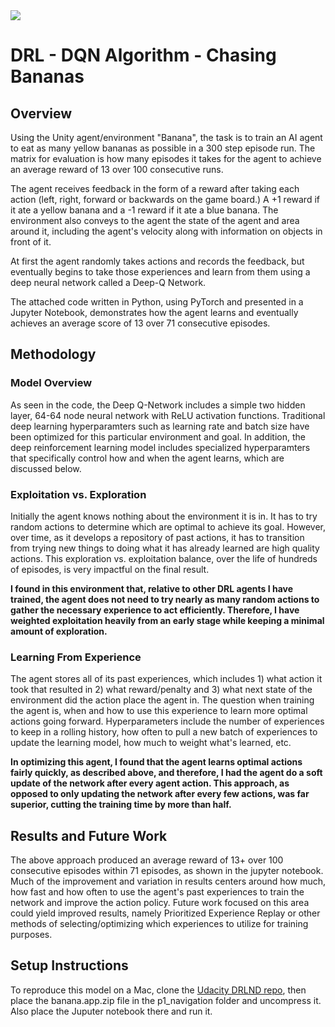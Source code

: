 <img src="https://s3.amazonaws.com/video.udacity-data.com/topher/2018/June/5b1ab4b0_banana/banana.gif">

# DRL - DQN Algorithm - Chasing Bananas

## Overview
Using the Unity agent/environment "Banana", the task is to train an AI agent to eat as many yellow bananas as possible in a 300 step episode run. The matrix for evaluation is how many episodes it takes for the agent to achieve an average reward of 13 over 100 consecutive runs.

The agent receives feedback in the form of a reward after taking each action (left, right, forward or backwards on the game board.) A +1 reward if it ate a yellow banana and a -1 reward if it ate a blue banana. The environment also conveys to the agent the state of the agent and area around it, including the agent's velocity along with information on objects in front of it.

At first the agent randomly takes actions and records the feedback, but eventually begins to take those experiences and learn from them using a deep neural network called a Deep-Q Network.

The attached code written in Python, using PyTorch and presented in a Jupyter Notebook, demonstrates how the agent learns and eventually achieves an average score of 13 over 71 consecutive episodes.

## Methodology

### Model Overview
As seen in the code, the Deep Q-Network includes a simple two hidden layer, 64-64 node neural network with ReLU activation functions. Traditional deep learning hyperparamters such as learning rate and batch size have been optimized for this particular environment and goal. In addition, the deep reinforcement learning model includes specialized hyperparamters that specifically control how and when the agent learns, which are discussed below.

### Exploitation vs. Exploration

Initially the agent knows nothing about the environment it is in. It has to try random actions to determine which are optimal to achieve its goal. However, over time, as it develops a repository of past actions, it has to transition from trying new things to doing what it has already learned are high quality actions. This exploration vs. exploitation balance, over the life of hundreds of episodes, is very impactful on the final result. 

<strong>I found in this environment that, relative to other DRL agents I have trained, the agent does not need to try nearly as many random actions to gather the necessary experience to act efficiently. Therefore, I have weighted exploitation heavily from an early stage while keeping a minimal amount of exploration.</strong>

### Learning From Experience

The agent stores all of its past experiences, which includes 1) what action it took that resulted in 2) what reward/penalty and 3) what next state of the environment did the action place the agent in. The question when training the agent is, when and how to use this experience to learn more optimal actions going forward. Hyperparameters include the number of experiences to keep in a rolling history, how often to pull a new batch of experiences to update the learning model, how much to weight what's learned, etc. 

<strong>In optimizing this agent, I found that the agent learns optimal actions fairly quickly, as described above, and therefore, I had the agent do a soft update of the network after every agent action. This approach, as opposed to only updating the network after every few actions, was far superior, cutting the training time by more than half.</strong>

## Results and Future Work

The above approach produced an average reward of 13+ over 100 consecutive episodes within 71 episodes, as shown in the jupyter notebook. Much of the improvement and variation in results centers around how much, how fast and how often to use the agent's past experiences to train the network and improve the action policy. Future work focused on this area could yield improved results, namely Prioritized Experience Replay or other methods of selecting/optimizing which experiences to utilize for training purposes.

## Setup Instructions

To reproduce this model on a Mac, clone the <a href="https://github.com/udacity/deep-reinforcement-learning">Udacity DRLND repo</a>, then place the banana.app.zip file in the p1_navigation folder and uncompress it. Also place the Juputer notebook there and run it.
